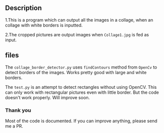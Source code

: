 ## Description

1.This is a program which can output all the images in a collage, when an collage with white borders is inputted.

2.The cropped pictures are output images when `Collage1.jpg` is fed as input.

## files

The `collage_border_detector.py` uses `findContours` method from `OpenCv` to detect borders of the images. Works pretty good with large and white borders.

The `test.py` is an attempt to detect rectangles without using OpenCV. This can only work with rectangular pictures even with little border. But the code doesn't work properly. Will improve soon.

### Thank you

Most of the code is documented. If you can improve anything, please send me a PR. 

